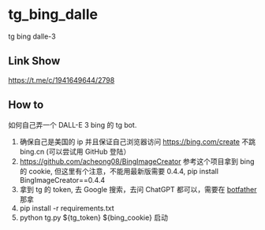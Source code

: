 # tg_bing_dalle
tg bing dalle-3

## Link Show 

https://t.me/c/1941649644/2798


## How to
如何自己弄一个 DALL-E 3 bing 的 tg bot.
1. 确保自己是美国的 ip 并且保证自己浏览器访问 https://bing.com/create 不跳 bing.cn (可以尝试用 GitHub 登陆）
2. https://github.com/acheong08/BingImageCreator 参考这个项目拿到 bing 的 cookie, 但这里有个注意，不能用最新版需要 0.4.4, pip install BingImageCreator==0.4.4
3. 拿到 tg 的 token, 去 Google 搜索，去问 ChatGPT 都可以，需要在 [botfather](https://t.me/BotFather) 那拿
4. pip install -r requirements.txt
5. python tg.py ${tg_token} ${bing_cookie} 启动

